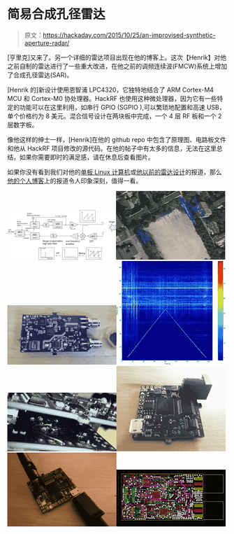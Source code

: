 # 简易合成孔径雷达

> 原文：<https://hackaday.com/2015/10/25/an-improvised-synthetic-aperture-radar/>

[亨里克]又来了。另一个详细的雷达项目出现在他的博客上。这次【Henrik】对他之前自制的雷达进行了一些重大改进，在他之前的调频连续波(FMCW)系统上增加了合成孔径雷达(SAR)。

[Henrik 的]新设计使用恩智浦 LPC4320，它独特地结合了 ARM Cortex-M4 MCU 和 Cortex-M0 协处理器。HackRF 也使用这种微处理器，因为它有一些特定的功能可以在这里利用，如串行 GPIO (SGPIO ),可以繁琐地配置和高速 USB，单个价格约为 8 美元。混合信号设计在两块板中完成，一个 4 层 RF 板和一个 2 层数字板。

像他这样的绅士一样，[Henrik]在他的 github repo 中包含了原理图、电路板文件和他从 HackRF 项目修改的源代码。在他的帖子中有太多的信息，无法在这里总结，如果你需要即时的满足感，请在休息后查看图片。

如果你没有看到我们对他的[单板 Linux 计算机](http://hackaday.com/2014/07/11/an-amazing-diy-single-board-arm-computer-with-bga/)或[他以前的雷达设计](http://hackaday.com/2014/12/03/extremely-detailed-fmcw-radar-build/)的报道，那么[他的个人博客](http://hforsten.com/)上的报道令人印象深刻，值得一看。

[![](img/85e9665b2f48e9c5f5bb3ed7d68dc6eb.png)](https://hackaday.com/2015/10/25/an-improvised-synthetic-aperture-radar/block_radar/)[![](img/4277f3cba93d3804d58f778f855c98ac.png)](https://hackaday.com/2015/10/25/an-improvised-synthetic-aperture-radar/sar_map/)[![](img/0d14bea44b31d532d18b327f36f0c1d5.png)](https://hackaday.com/2015/10/25/an-improvised-synthetic-aperture-radar/stuffed_purple/)[![](img/c90b55f9fe124cfc8ac79244b3947496.png)](https://hackaday.com/2015/10/25/an-improvised-synthetic-aperture-radar/walk-2/)[![](img/f157a3838e6f032eaf7a6aafc205354f.png)](https://hackaday.com/2015/10/25/an-improvised-synthetic-aperture-radar/xjump_wire-jpg-pagespeed-ic-ogmw1eni1z/)[![](img/e9e86a1870c0c87f160074cd7edaaeb9.png)](https://hackaday.com/2015/10/25/an-improvised-synthetic-aperture-radar/xmcu-jpg-pagespeed-ic-ux1xrtwtu3/)[![](img/a914e58027eb3c4c55b4f8130e38399c.png)](https://hackaday.com/2015/10/25/an-improvised-synthetic-aperture-radar/xmcu_leds-jpg-pagespeed-ic-c1pu0jdahl/)[![](img/0db77866af18f29efa5260b901b0edb1.png)](https://hackaday.com/2015/10/25/an-improvised-synthetic-aperture-radar/xrf_pcb-png-pagespeed-ic-q7cl9zokq5/)